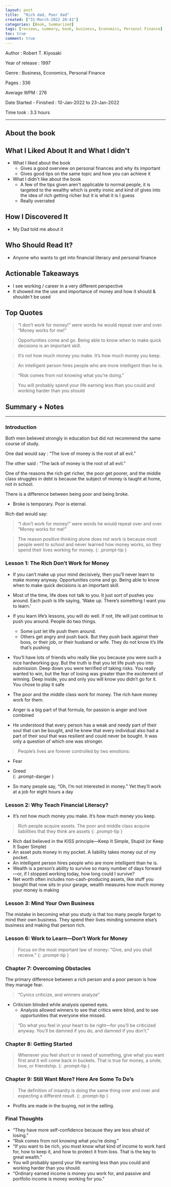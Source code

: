 ```yaml
---
layout: post
title:  "Rich dad, Poor dad"
created: ["31-March-2022 20:41"]
categories: [Book, Summarized]
tags: [reviews, summary, book, business, Economics, Personal Finance]
toc: true
comment: true
---
```


Author
:  Robert T. Kiyosaki

Year of release
: 1997

Genre
: Business, Economics, Personal Finance

Pages
: 336

Average WPM
: 276

Date Started - Finished
: 10-Jan-2022 to 23-Jan-2022

Time took
: 3.3 hours

---
## About the book
## What I Liked About It and What I didn't
- What I liked about the book
	- Gives a good overview on personal finances and why its important
	- Gives good tips on the same topic and how you can achieve it 
- What I didn't like about the book
	- A few of the tips given aren't applicable to normal people, it is targeted to the wealthy which is pretty ironic and kind of gives into the idea of rich getting richer but it is what it is I guess
	- Really overrated

## How I Discovered It
- My Dad told me about it

## Who Should Read It?
- Anyone who wants to get into financial literacy and personal finance

## Actionable Takeaways
- I see working / career in a very different perspective
- It showed me the use and importance of money and how it should & shouldn't be used


## Top Quotes
> “I don’t work for money!” were words he would repeat over and over. “Money works for me!”  

> Opportunities come and go. Being able to know when to make quick decisions is an important skill.

> It’s not how much money you make. It’s how much money you keep. 

> An intelligent person hires people who are more intelligent than he is. 

> “Risk comes from not knowing what you’re doing.”

> You will probably spend your life earning less than you could and working harder than you should


## Summary + Notes
---
### Introduction
Both men believed strongly in education but did not recommend the same course of study.

One dad would say
: “The love of money is the root of all evil.” 

The other said
: “The lack of money is the root of all evil.”  

One of the reasons the rich get richer, the poor get poorer, and the middle class struggles in debt is because the subject of money is taught at home, not in school.  

There is a difference between being poor and being broke. 
- Broke is temporary. Poor is eternal.  

Rich dad would say:
> “I don’t work for money!” were words he would repeat over and over. “Money works for me!”  

> The reason positive thinking alone does not work is because most people went to school and never learned how money works, so they spend their lives working for money.
{: .prompt-tip }

### Lesson 1: The Rich Don’t Work for Money  
- If you can’t make up your mind decisively, then you’ll never learn to make money anyway. Opportunities come and go. Being able to know when to make quick decisions is an important skill.   

- Most of the time, life does not talk to you. It just sort of pushes you around. Each push is life saying, ‘Wake up. There’s something I want you to learn.’  

- If you learn life’s lessons, you will do well. If not, life will just continue to push you around. People do two things. 
	- Some just let life push them around. 
	- Others get angry and push back. But they push back against their boss, or their job, or their husband or wife. They do not know it’s life that’s pushing  

- You’ll have lots of friends who really like you because you were such a nice hardworking guy. But the truth is that you let life push you into submission. Deep down you were terrified of taking risks. You really wanted to win, but the fear of losing was greater than the excitement of winning. Deep inside, you and only you will know you didn’t go for it. You chose to play it safe

- The poor and the middle class work for money. The rich have money work for them.  

- Anger is a big part of that formula, for passion is anger and love combined  

- He understood that every person has a weak and needy part of their soul that can be bought, and he knew that every individual also had a part of their soul that was resilient and could never be bought. It was only a question of which one was stronger.  

> People’s lives are forever controlled by two emotions: 
- Fear 
- Greed  
{: .prompt-danger }

- So many people say, “Oh, I’m not interested in money.” Yet they’ll work at a job for eight hours a day

### Lesson 2: Why Teach Financial Literacy?  
- It’s not how much money you make. It’s how much money you keep.  

> Rich people acquire assets. The poor and middle class acquire liabilities that they think are assets
{: .prompt-tip }

- Rich dad believed in the KISS principle—Keep It Simple, Stupid (or Keep It Super Simple)
- An asset puts money in my pocket. A liability takes money out of my pocket.  
- An intelligent person hires people who are more intelligent than he is.  
- Wealth is a person’s ability to survive so many number of days forward—or, if I stopped working today, how long could I survive?  
- Net worth often includes non-cash-producing assets, like stuff you bought that now sits in your garage, wealth measures how much money your money is making  

### Lesson 3: Mind Your Own Business  
The mistake in becoming what you study is that too many people forget to mind their own business. They spend their lives minding someone else’s business and making that person rich.


### Lesson 6: Work to Learn—Don’t Work for Money  
> Focus on the most important law of money: “Give, and you shall receive.”
{: .prompt-tip } 

### Chapter 7: Overcoming Obstacles  
The primary difference between a rich person and a poor person is how they manage fear.
> “Cynics criticize, and winners analyze”  

- Criticism blinded while analysis opened eyes. 
	- Analysis allowed winners to see that critics were blind, and to see opportunities that everyone else missed.

> “Do what you feel in your heart to be right—for you’ll be criticized anyway. You’ll be damned if you do, and damned if you don’t.”  

### Chapter 8: Getting Started  
> Whenever you feel short or in need of something, give what you want first and it will come back in buckets. That is true for money, a smile, love, or friendship.
{: .prompt-tip }

### Chapter 9: Still Want More? Here Are Some To Do’s  
> The definition of insanity is doing the same thing over and over and expecting a different result.
{: .prompt-tip }
- Profits are made in the buying, not in the selling.  

### Final Thoughts  
- “They have more self-confidence because they are less afraid of losing.”  
- “Risk comes from not knowing what you’re doing.”  
- “If you want to be rich, you must know what kind of income to work hard for, how to keep it, and how to protect it from loss. That is the key to great wealth.”
- You will probably spend your life earning less than you could and working harder than you should.  
- “Ordinary earned income is money you work for, and passive and portfolio income is money working for you.”
